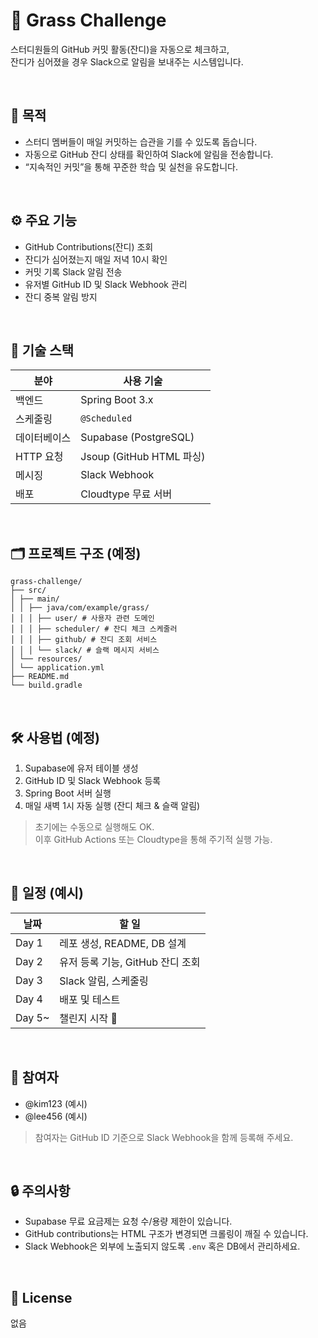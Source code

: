 # 🌱 Grass Challenge

스터디원들의 GitHub 커밋 활동(잔디)을 자동으로 체크하고,  
잔디가 심어졌을 경우 Slack으로 알림을 보내주는 시스템입니다.

<br/>

## 📌 목적

- 스터디 멤버들이 매일 커밋하는 습관을 기를 수 있도록 돕습니다.
- 자동으로 GitHub 잔디 상태를 확인하여 Slack에 알림을 전송합니다.
- “지속적인 커밋”을 통해 꾸준한 학습 및 실천을 유도합니다.

<br/>

## ⚙️ 주요 기능

- GitHub Contributions(잔디) 조회
- 잔디가 심어졌는지 매일 저녁 10시 확인
- 커밋 기록 Slack 알림 전송
- 유저별 GitHub ID 및 Slack Webhook 관리
- 잔디 중복 알림 방지

<br/>

## 🧱 기술 스택

| 분야 | 사용 기술 |
|------|-----------|
| 백엔드 | Spring Boot 3.x |
| 스케줄링 | `@Scheduled` |
| 데이터베이스 | Supabase (PostgreSQL) |
| HTTP 요청 | Jsoup (GitHub HTML 파싱) |
| 메시징 | Slack Webhook |
| 배포 | Cloudtype 무료 서버 |

<br/>

## 🗂️ 프로젝트 구조 (예정)
```
grass-challenge/
├── src/
│ ├── main/
│ │ ├── java/com/example/grass/
│ │ │ ├── user/ # 사용자 관련 도메인
│ │ │ ├── scheduler/ # 잔디 체크 스케줄러
│ │ │ ├── github/ # 잔디 조회 서비스
│ │ │ └── slack/ # 슬랙 메시지 서비스
│ └── resources/
│ └── application.yml
├── README.md
└── build.gradle
```


<br/>

## 🛠️ 사용법 (예정)

1. Supabase에 유저 테이블 생성
2. GitHub ID 및 Slack Webhook 등록
3. Spring Boot 서버 실행
4. 매일 새벽 1시 자동 실행 (잔디 체크 & 슬랙 알림)

> 초기에는 수동으로 실행해도 OK.  
> 이후 GitHub Actions 또는 Cloudtype을 통해 주기적 실행 가능.

<br/>

## 📅 일정 (예시)

| 날짜 | 할 일 |
|------|--------|
| Day 1 | 레포 생성, README, DB 설계 |
| Day 2 | 유저 등록 기능, GitHub 잔디 조회 |
| Day 3 | Slack 알림, 스케줄링 |
| Day 4 | 배포 및 테스트 |
| Day 5~ | 챌린지 시작 🎉 |

<br/>

## 🙋 참여자

- @kim123 (예시)
- @lee456 (예시)

> 참여자는 GitHub ID 기준으로 Slack Webhook을 함께 등록해 주세요.

<br/>

## 🔒 주의사항

- Supabase 무료 요금제는 요청 수/용량 제한이 있습니다.
- GitHub contributions는 HTML 구조가 변경되면 크롤링이 깨질 수 있습니다.
- Slack Webhook은 외부에 노출되지 않도록 `.env` 혹은 DB에서 관리하세요.

<br/>

## 📃 License
없음
